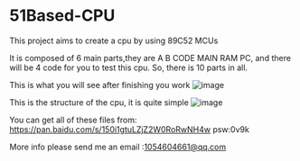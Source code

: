 # 51Based-CPU
This project aims to create a cpu by using 89C52 MCUs

It is composed of 6 main parts,they are A B CODE MAIN RAM PC, and there will be 4 code for you to test this cpu. So, there is 10 parts in all.

This is what you will see after finishing you work
![image](https://github.com/HaochuanDeng/51Bassed-CPU/blob/master/READMEMD/Finished.jpg)

This is the structure of the cpu, it is quite simple
![image](https://github.com/HaochuanDeng/51Bassed-CPU/blob/master/READMEMD/Discription%20for%20cpu.jpg)

You can get all of these files from: https://pan.baidu.com/s/150i1gtuLZjZ2W0RoRwNH4w psw:0v9k

More info please send me an email :1054604661@qq.com
